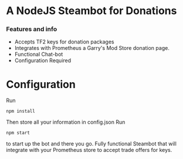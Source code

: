 # A NodeJS Steambot for Donations

### Features and info
 - Accepts TF2 keys for donation packages
 - Integrates with Prometheus a Garry's Mod Store donation page.
 - Functional Chat-bot
 - Configuration Required
# Configuration

Run 

    npm install
Then store all your information in config.json
Run

    npm start
to start up the bot and there you go. Fully functional Steambot that will integrate with your Prometheus store to accept trade offers for keys.